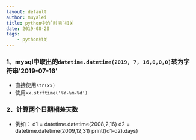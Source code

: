 ```yaml
---
layout: default
author: muyalei
title: python中的`时间`相关
date: 2019-08-20
tags:
    - python相关
---
```



### 1、mysql中取出的`datetime.datetime(2019, 7, 16,0,0,0)`转为字符串'2019-07-16'
  - 直接使用`str(xx)`
  - 使用`xx.strftime('%Y-%m-%d')`  

### 2、计算两个日期相差天数
  - 例如：
    d1 = datetime.datetime(2008,2,16)
    d2 = datetime.datetime(2009,12,31)
    print((d1-d2).days)
